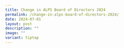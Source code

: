 ```yaml
---
title: Change in ALPS Board of Directors 2024
permalink: /change-in-alps-board-of-directors-2024/
date: 2024-07-01
layout: post
description: ""
image: ""
variant: tiptap
---
```

